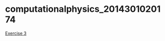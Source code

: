 # computationalphysics_2014301020174
 [Exercise 3](https://www.zybuluo.com/2014301020174/note/513368)
